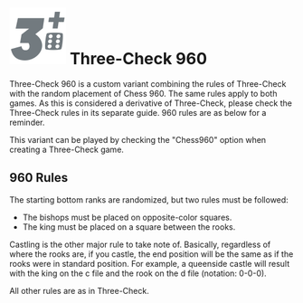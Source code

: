 # ![ThreeCheck960](https://github.com/gbtami/pychess-variants/blob/master/static/icons/3check960.svg) Three-Check 960

Three-Check 960 is a custom variant combining the rules of Three-Check with the random placement of Chess 960. The same rules apply to both games. As this is considered a derivative of Three-Check, please check the Three-Check rules in its separate guide. 960 rules are as below for a reminder.

This variant can be played by checking the "Chess960" option when creating a Three-Check game.

## 960 Rules

The starting bottom ranks are randomized, but two rules must be followed:

* The bishops must be placed on opposite-color squares.
* The king must be placed on a square between the rooks.

Castling is the other major rule to take note of. Basically, regardless of where the rooks are, if you castle, the end position will be the same as if the rooks were in standard position. For example, a queenside castle will result with the king on the c file and the rook on the d file (notation: 0-0-0).

All other rules are as in Three-Check.
